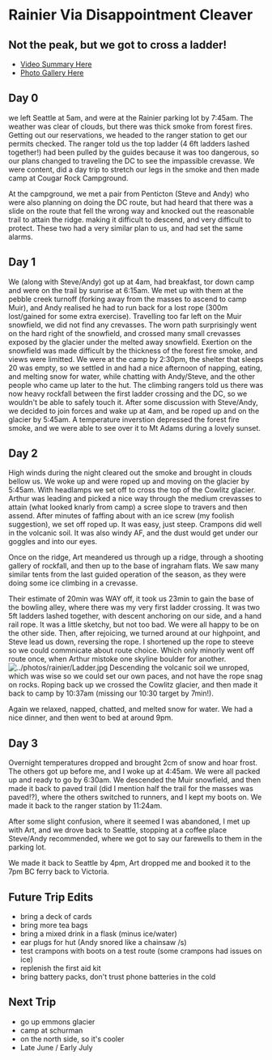 




# Rainier Via Disappointment Cleaver
## Not the peak, but we got to cross a ladder!
- [Video Summary Here](https://s3.us-west-2.amazonaws.com/john.oram.ca/videos/Rainier2.MP4 "Video Summary")
- [Photo Gallery Here](https://photos.app.goo.gl/2X5mNFAZHhAbwtz79 "Photo Gallery")

## Day 0
we left Seattle at 5am, and were at the Rainier parking lot by 7:45am. The weather was clear of clouds, but there was thick smoke from forest fires.
Getting out our reservations, we headed to the ranger station to get our permits checked.
The ranger told us the top ladder (4 6ft ladders lashed together!) had been pulled by the guides because it was too dangerous, so our plans changed to traveling the DC to see the impassible crevasse. We were content, did a day trip to stretch our legs in the smoke and then made camp at Cougar Rock Campground.

At the campground, we met a pair from Penticton (Steve and Andy) who were also planning on doing the DC route, but had heard that there was a slide on the route that fell the wrong way and knocked out the reasonable trail to attain the ridge. making it difficult to descend, and very difficult to protect.
These two had a very similar plan to us, and had set the same alarms.

## Day 1
We (along with Steve/Andy) got up at 4am, had breakfast, tor down camp and were on the trail by sunrise at 6:15am. We met up with them at the pebble creek turnoff (forking away from the masses to ascend to camp Muir), and Andy realised he had to run back for a lost rope (300m lost/gained for some extra exercise).
Travelling too far left on the Muir snowfield, we did not find any crevasses. The worn path surprisingly went on the hard right of the snowfield, and crossed many small crevasses exposed by the glacier under the melted away snowfield.
Exertion on the snowfield was made difficult by the thickness of the forest fire smoke, and views were limitted.
We were at the camp by 2:30pm, the shelter that sleeps 20 was empty, so we settled in and had a nice afternoon of napping, eating, and melting snow for water, while chatting with Andy/Steve, and the other people who came up later to the hut.
The climbing rangers told us there was now heavy rockfall between the first ladder crossing and the DC, so we wouldn't be able to safely touch it.
After some discussion with Steve/Andy, we decided to join forces and wake up at 4am, and be roped up and on the glacier by 5:45am.
A temperature inverstion depressed the forest fire smoke, and we were able to see over it to Mt Adams during a lovely sunset.

## Day 2
High winds during the night cleared out the smoke and brought in clouds bellow us.
We woke up and were roped up and moving on the glacier by 5:45am. With headlamps we set off to cross the top of the Cowlitz glacier. Arthur was leading and picked a nice way through the medium crevasses to attain (what looked knarly from camp) a scree slope to travers and then assend. After minutes of faffing about with an ice screw (my foolish suggestion), we set off roped up.
It was easy, just steep. Crampons did well in the volcanic soil. It was also windy AF, and the dust would get under our goggles and into our eyes.

Once on the ridge, Art meandered us through up a ridge, through a shooting gallery of rockfall, and then up to the base of ingraham flats.
We saw many similar tents from the last guided operation of the season, as they were doing some ice climbing in a crevasse.

Their estimate of 20min was WAY off, it took us 23min to gain the base of the bowling alley,
where there was my very first ladder crossing.
It was two 5ft ladders lashed together, with descent anchoring on our side, and a hand rail rope. It was a little sketchy, but not too bad. We were all happy to be on the other side.
Then, after rejoicing, we turned around at our highpoint, and Steve lead us down, reversing the rope. I shortened up the rope to steeve so we could commnicate about route choice. Which only minorly went off route once, when Arthur mistoke one skyline boulder for another.
![../photos/rainier/Ladder.jpg](../photos/rainier/Ladder.jpg)
Descending the volcanic soil we unroped, which was wise so we could set our own paces, and not have the rope snag on rocks.
Roping back up we crossed the Cowlitz glacier, and then made it back to camp by 10:37am (missing our 10:30 target by 7min!).

Again we relaxed, napped, chatted, and melted snow for water. We had a nice dinner, and then went to bed at around 9pm.

## Day 3
Overnight temperatures dropped and brought 2cm of snow and hoar frost.
The others got up before me, and I woke up at 4:45am. We were all packed up and ready to go by 6:30am. We descended the Muir snowfield, and then made it back to paved trail (did I mention half the trail for the masses was paved!?), where the others switched to runners, and I kept my boots on. We made it back to the ranger station by 11:24am.

After some slight confusion, where it seemed I was abandoned, I met up with Art, and we drove back to Seattle, stopping at a coffee place Steve/Andy recommended, where we got to say our farewells to them in the parking lot.

We made it back to Seattle by 4pm, Art dropped me and booked it to the 7pm BC ferry back to Victoria.

## Future Trip Edits
- bring a deck of cards
- bring more tea bags
- bring a mixed drink in a flask (minus ice/water)
- ear plugs for hut (Andy snored like a chainsaw /s)
- test crampons with boots on a test route (some crampons had issues on ice)
- replenish the first aid kit
- bring battery packs, don't trust phone batteries in the cold

## Next Trip
- go up emmons glacier
- camp at schurman
- on the north side, so it's cooler
- Late June / Early July